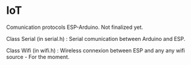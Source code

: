 # IoT
Comunication protocols ESP-Arduino. Not finalized yet.

Class Serial (in serial.h) : Serial comunication between Arduino and ESP.

Class Wifi (in wifi.h) : Wireless connexion between ESP and any any wifi source - For the moment.
